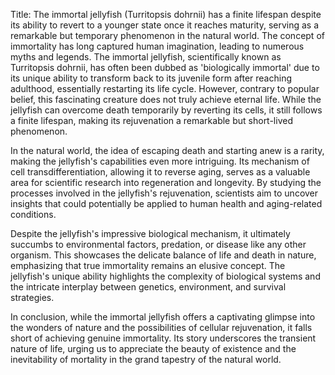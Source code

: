 Title: The immortal jellyfish (Turritopsis dohrnii) has a finite lifespan despite its ability to revert to a younger state once it reaches maturity, serving as a remarkable but temporary phenomenon in the natural world.
The concept of immortality has long captured human imagination, leading to numerous myths and legends. The immortal jellyfish, scientifically known as Turritopsis dohrnii, has often been dubbed as 'biologically immortal' due to its unique ability to transform back to its juvenile form after reaching adulthood, essentially restarting its life cycle. However, contrary to popular belief, this fascinating creature does not truly achieve eternal life. While the jellyfish can overcome death temporarily by reverting its cells, it still follows a finite lifespan, making its rejuvenation a remarkable but short-lived phenomenon.

In the natural world, the idea of escaping death and starting anew is a rarity, making the jellyfish's capabilities even more intriguing. Its mechanism of cell transdifferentiation, allowing it to reverse aging, serves as a valuable area for scientific research into regeneration and longevity. By studying the processes involved in the jellyfish's rejuvenation, scientists aim to uncover insights that could potentially be applied to human health and aging-related conditions.

Despite the jellyfish's impressive biological mechanism, it ultimately succumbs to environmental factors, predation, or disease like any other organism. This showcases the delicate balance of life and death in nature, emphasizing that true immortality remains an elusive concept. The jellyfish's unique ability highlights the complexity of biological systems and the intricate interplay between genetics, environment, and survival strategies.

In conclusion, while the immortal jellyfish offers a captivating glimpse into the wonders of nature and the possibilities of cellular rejuvenation, it falls short of achieving genuine immortality. Its story underscores the transient nature of life, urging us to appreciate the beauty of existence and the inevitability of mortality in the grand tapestry of the natural world.